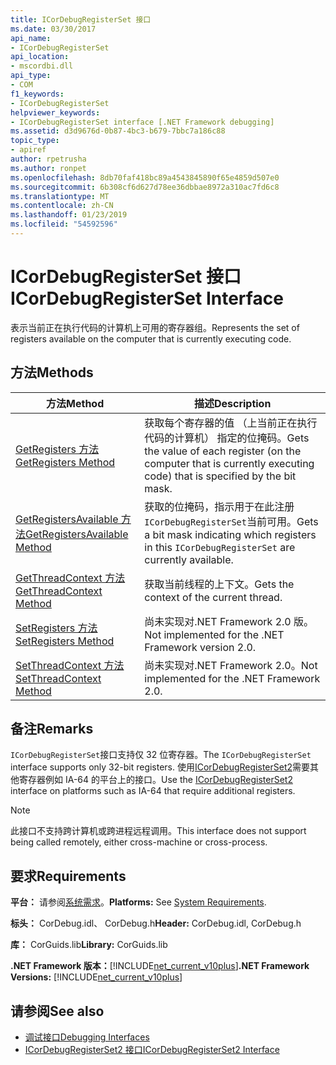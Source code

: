 ```yaml
---
title: ICorDebugRegisterSet 接口
ms.date: 03/30/2017
api_name:
- ICorDebugRegisterSet
api_location:
- mscordbi.dll
api_type:
- COM
f1_keywords:
- ICorDebugRegisterSet
helpviewer_keywords:
- ICorDebugRegisterSet interface [.NET Framework debugging]
ms.assetid: d3d9676d-0b87-4bc3-b679-7bbc7a186c88
topic_type:
- apiref
author: rpetrusha
ms.author: ronpet
ms.openlocfilehash: 8db70faf418bc89a4543845890f65e4859d507e0
ms.sourcegitcommit: 6b308cf6d627d78ee36dbbae8972a310ac7fd6c8
ms.translationtype: MT
ms.contentlocale: zh-CN
ms.lasthandoff: 01/23/2019
ms.locfileid: "54592596"
---
```

# <a name="icordebugregisterset-interface"></a><span data-ttu-id="0a512-102">ICorDebugRegisterSet 接口</span><span class="sxs-lookup"><span data-stu-id="0a512-102">ICorDebugRegisterSet Interface</span></span>
<span data-ttu-id="0a512-103">表示当前正在执行代码的计算机上可用的寄存器组。</span><span class="sxs-lookup"><span data-stu-id="0a512-103">Represents the set of registers available on the computer that is currently executing code.</span></span>  
  
## <a name="methods"></a><span data-ttu-id="0a512-104">方法</span><span class="sxs-lookup"><span data-stu-id="0a512-104">Methods</span></span>  
  
|<span data-ttu-id="0a512-105">方法</span><span class="sxs-lookup"><span data-stu-id="0a512-105">Method</span></span>|<span data-ttu-id="0a512-106">描述</span><span class="sxs-lookup"><span data-stu-id="0a512-106">Description</span></span>|  
|------------|-----------------|  
|[<span data-ttu-id="0a512-107">GetRegisters 方法</span><span class="sxs-lookup"><span data-stu-id="0a512-107">GetRegisters Method</span></span>](../../../../docs/framework/unmanaged-api/debugging/icordebugregisterset-getregisters-method.md)|<span data-ttu-id="0a512-108">获取每个寄存器的值 （上当前正在执行代码的计算机） 指定的位掩码。</span><span class="sxs-lookup"><span data-stu-id="0a512-108">Gets the value of each register (on the computer that is currently executing code) that is specified by the bit mask.</span></span>|  
|[<span data-ttu-id="0a512-109">GetRegistersAvailable 方法</span><span class="sxs-lookup"><span data-stu-id="0a512-109">GetRegistersAvailable Method</span></span>](../../../../docs/framework/unmanaged-api/debugging/icordebugregisterset-getregistersavailable-method.md)|<span data-ttu-id="0a512-110">获取的位掩码，指示用于在此注册`ICorDebugRegisterSet`当前可用。</span><span class="sxs-lookup"><span data-stu-id="0a512-110">Gets a bit mask indicating which registers in this `ICorDebugRegisterSet` are currently available.</span></span>|  
|[<span data-ttu-id="0a512-111">GetThreadContext 方法</span><span class="sxs-lookup"><span data-stu-id="0a512-111">GetThreadContext Method</span></span>](../../../../docs/framework/unmanaged-api/debugging/icordebugregisterset-getthreadcontext-method.md)|<span data-ttu-id="0a512-112">获取当前线程的上下文。</span><span class="sxs-lookup"><span data-stu-id="0a512-112">Gets the context of the current thread.</span></span>|  
|[<span data-ttu-id="0a512-113">SetRegisters 方法</span><span class="sxs-lookup"><span data-stu-id="0a512-113">SetRegisters Method</span></span>](../../../../docs/framework/unmanaged-api/debugging/icordebugregisterset-setregisters-method.md)|<span data-ttu-id="0a512-114">尚未实现对.NET Framework 2.0 版。</span><span class="sxs-lookup"><span data-stu-id="0a512-114">Not implemented for the .NET Framework version 2.0.</span></span>|  
|[<span data-ttu-id="0a512-115">SetThreadContext 方法</span><span class="sxs-lookup"><span data-stu-id="0a512-115">SetThreadContext Method</span></span>](../../../../docs/framework/unmanaged-api/debugging/icordebugregisterset-setthreadcontext-method.md)|<span data-ttu-id="0a512-116">尚未实现对.NET Framework 2.0。</span><span class="sxs-lookup"><span data-stu-id="0a512-116">Not implemented for the .NET Framework 2.0.</span></span>|  
  
## <a name="remarks"></a><span data-ttu-id="0a512-117">备注</span><span class="sxs-lookup"><span data-stu-id="0a512-117">Remarks</span></span>  
 <span data-ttu-id="0a512-118">`ICorDebugRegisterSet`接口支持仅 32 位寄存器。</span><span class="sxs-lookup"><span data-stu-id="0a512-118">The `ICorDebugRegisterSet` interface supports only 32-bit registers.</span></span> <span data-ttu-id="0a512-119">使用[ICorDebugRegisterSet2](../../../../docs/framework/unmanaged-api/debugging/icordebugregisterset2-interface.md)需要其他寄存器例如 IA-64 的平台上的接口。</span><span class="sxs-lookup"><span data-stu-id="0a512-119">Use the [ICorDebugRegisterSet2](../../../../docs/framework/unmanaged-api/debugging/icordebugregisterset2-interface.md) interface on platforms such as IA-64 that require additional registers.</span></span>  
  
> [!NOTE]
>  <span data-ttu-id="0a512-120">此接口不支持跨计算机或跨进程远程调用。</span><span class="sxs-lookup"><span data-stu-id="0a512-120">This interface does not support being called remotely, either cross-machine or cross-process.</span></span>  
  
## <a name="requirements"></a><span data-ttu-id="0a512-121">要求</span><span class="sxs-lookup"><span data-stu-id="0a512-121">Requirements</span></span>  
 <span data-ttu-id="0a512-122">**平台：** 请参阅[系统需求](../../../../docs/framework/get-started/system-requirements.md)。</span><span class="sxs-lookup"><span data-stu-id="0a512-122">**Platforms:** See [System Requirements](../../../../docs/framework/get-started/system-requirements.md).</span></span>  
  
 <span data-ttu-id="0a512-123">**标头：** CorDebug.idl、 CorDebug.h</span><span class="sxs-lookup"><span data-stu-id="0a512-123">**Header:** CorDebug.idl, CorDebug.h</span></span>  
  
 <span data-ttu-id="0a512-124">**库：** CorGuids.lib</span><span class="sxs-lookup"><span data-stu-id="0a512-124">**Library:** CorGuids.lib</span></span>  
  
 <span data-ttu-id="0a512-125">**.NET Framework 版本：**[!INCLUDE[net_current_v10plus](../../../../includes/net-current-v10plus-md.md)]</span><span class="sxs-lookup"><span data-stu-id="0a512-125">**.NET Framework Versions:** [!INCLUDE[net_current_v10plus](../../../../includes/net-current-v10plus-md.md)]</span></span>  
  
## <a name="see-also"></a><span data-ttu-id="0a512-126">请参阅</span><span class="sxs-lookup"><span data-stu-id="0a512-126">See also</span></span>
- [<span data-ttu-id="0a512-127">调试接口</span><span class="sxs-lookup"><span data-stu-id="0a512-127">Debugging Interfaces</span></span>](../../../../docs/framework/unmanaged-api/debugging/debugging-interfaces.md)
- [<span data-ttu-id="0a512-128">ICorDebugRegisterSet2 接口</span><span class="sxs-lookup"><span data-stu-id="0a512-128">ICorDebugRegisterSet2 Interface</span></span>](../../../../docs/framework/unmanaged-api/debugging/icordebugregisterset2-interface.md)

